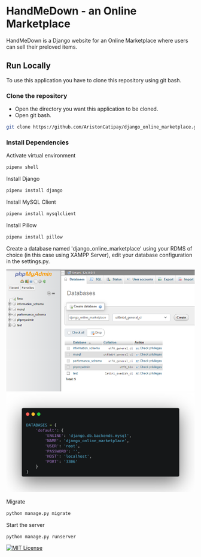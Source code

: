 # HandMeDown - an Online Marketplace

HandMeDown is a Django website for an Online Marketplace where users can sell their preloved items.

## Run Locally

To use this application you have to clone this repository using git bash.

### Clone the repository
- Open the directory you want this application to be cloned. 
- Open git bash.

```bash
git clone https://github.com/AristonCatipay/django_online_marketplace.git
```

### Install Dependencies

Activate virtual environment
```bash
pipenv shell
```

Install Django
```bash
pipenv install django
```

Install MySQL Client
```bash
pipenv install mysqlclient
```

Install Pillow
```bash
pipenv install pillow
```

Create a database named 'django_online_marketplace' 
using your RDMS of choice (in this case using XAMPP Server),
edit your database configuration in the settings.py.

![Create_a_database](/readme_images/xampp_create_database.PNG)
![Database_Configuration](/readme_images/change_database_settings.png)

Migrate
```bash
python manage.py migrate
```

Start the server
```bash
python manage.py runserver
```

[![MIT License](https://img.shields.io/badge/License-MIT-green.svg)](https://choosealicense.com/licenses/mit/)